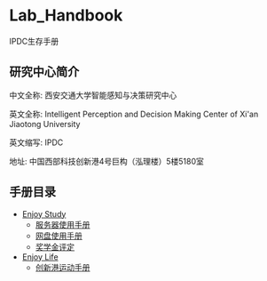 # Lab_Handbook
IPDC生存手册

## 研究中心简介

中文全称: 西安交通大学智能感知与决策研究中心

英文全称: Intelligent Perception and Decision Making Center of Xi'an Jiaotong University

英文缩写: IPDC

地址: 中国西部科技创新港4号巨构（泓理楼）5楼5180室

## 手册目录

- [Enjoy Study](./enjoy_study/README.md)
  - [服务器使用手册](./enjoy_study/server.md)
  - [网盘使用手册](./enjoy_study/ipdc_driver.md)
  - [奖学金评定](./enjoy_study/scholarship.md)
- [Enjoy Life](./enjoy_life/README.md)
  - [创新港运动手册](./enjoy_life/sport.md)